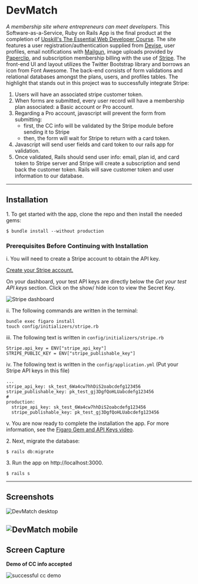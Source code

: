 # DevMatch

_A membership site where entrepreneurs can meet developers_. This Software-as-a-Service, Ruby on Rails App is the final product at the completion of [Upskill's The Essential Web Developer Course](https://upskillcourses.com/courses/essential-web-developer-course).
The site features a user registration/authentication supplied from [Devise](https://github.com/heartcombo/devise), user profiles, email notifications
with [Mailgun](https://www.mailgun.com/), image uploads provided by [Paperclip](https://github.com/thoughtbot/paperclip), and subscription membership billing with the use of [Stripe](https://stripe.com/en-ca).
The front-end UI and layout utilizes the Twitter Bootstrap library and borrows an icon from Font Awesome. The back-end consists of form validations
and relational databases amongst the plans, users, and profiles tables. The highlight that stands out in this project was to successfully integrate
Stripe:
1. Users will have an associated stripe customer token.
2. When forms are submitted, every user record will have a membership plan associated: a Basic account or Pro account.
3. Regarding a Pro account, javascript will prevent the form from submitting:
    * first, the CC info will be validated by the Stripe module before sending it to Stripe
    * then, the form will wait for Stripe to return with a card token.
4. Javascript will send user fields and card token to our rails app for validation.
5. Once validated, Rails should send user info: email, plan id, and card token to Stripe server and Stripe will create a subscription and send back the customer token. Rails will save customer token and user information to our database.
-----
## Installation

1\. To get started with the app, clone the repo and then install the needed gems:

```
$ bundle install --without production
```

### Prerequisites Before Continuing with Installation

i. You will need to create a Stripe account to obtain the API key.

[Create your Stripe account.](https://dashboard.stripe.com/register)

On your dashboard, your test API keys are directly below the _Get your test API keys_ section. Click on the show/ hide icon to view the Secret Key.

![Stripe dashboard](https://i.imgur.com/RHtQBzv.png)

ii. The following commands are written in the terminal:

```
bundle exec figaro install
touch config/initializers/stripe.rb
```

iii. The following text is written in `config/initializers/stripe.rb`

```
Stripe.api_key = ENV["stripe_api_key"]
STRIPE_PUBLIC_KEY = ENV["stripe_publishable_key"]
```
iv. The following text is written in the `config/application.yml` (Put your Stripe API keys in this file)

```
...
stripe_api_key: sk_test_6Wa4cw7hhDiS2oabcdefg123456
stripe_publishable_key: pk_test_gj3DgfQoHLUabcdefg123456
#
production:
  stripe_api_key: sk_test_6Wa4cw7hhDiS2oabcdefg123456
  stripe_publishable_key: pk_test_gj3DgfQoHLUabcdefg123456
```
  
v. You are now ready to complete the installation the app. For more information, see the
[Figaro Gem and API Keys video](https://upskillcourses.com/courses/essential-web-developer-course/figaro-gem-and-api-keys).

2\. Next, migrate the database:

```
$ rails db:migrate
```

3\. Run the app on http://localhost:3000. 

```
$ rails s
```

-----
## Screenshots

![DevMatch desktop](https://i.imgur.com/OjqfWrs.png)

![DevMatch mobile](https://i.imgur.com/skoOsvo.png)
-----
## Screen Capture

**Demo of CC info accepted**

![successful cc demo](https://i.imgur.com/eG19kyK.gif)